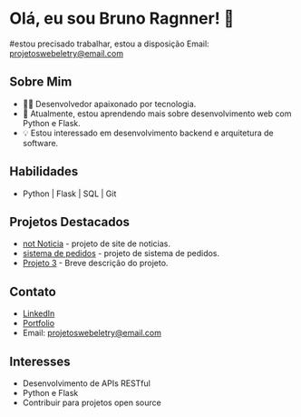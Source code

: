 # Olá, eu sou Bruno Ragnner! 👋
#estou  precisado trabalhar, estou a disposição 
 Email: projetoswebeletry@email.com
## Sobre Mim
- 👨‍💻 Desenvolvedor apaixonado por tecnologia.
- 🌱 Atualmente, estou aprendendo mais sobre desenvolvimento web com Python e Flask.
- 💡 Estou interessado em desenvolvimento backend e arquitetura de software.

## Habilidades
- Python | Flask | SQL | Git

## Projetos Destacados
- [not Noticia](http://not.pythonanywhere.com/) - projeto  de site de noticias.
- [sistema de pedidos](https://brunooragnner.pythonanywhere.com/) - projeto   de sistema de pedidos.
- [Projeto 3](link_para_o_projeto) - Breve descrição do projeto.

## Contato
- [LinkedIn](seu_linkedin)
- [Portfolio](seu_portfolio)
- Email: projetoswebeletry@email.com

## Interesses
- Desenvolvimento de APIs RESTful
- Python e Flask
- Contribuir para projetos open source
